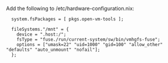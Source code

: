 Add the following to /etc/hardware-configuration.nix:

```
  system.fsPackages = [ pkgs.open-vm-tools ];

  fileSystems."/mnt" = {
    device = ".host:/";
    fsType = "fuse./run/current-system/sw/bin/vmhgfs-fuse";
    options = ["umask=22" "uid=1000" "gid=100" "allow_other" "defaults" "auto_unmount" "nofail"];
  };
```